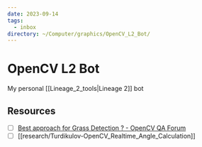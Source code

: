 ```yaml
---
date: 2023-09-14
tags:
  - inbox
directory: ~/Computer/graphics/OpenCV_L2_Bot/
---
```


# OpenCV L2 Bot

My personal [[Lineage_2_tools|Lineage 2]] bot

## Resources

- [ ] [Best approach for Grass Detection ? - OpenCV QA Forum](https://answers.opencv.org/question/103496/best-approach-for-grass-detection/)
- [ ] [[research/Turdikulov-OpenCV_Realtime_Angle_Calculation]]
